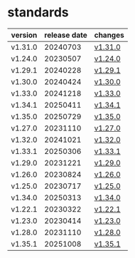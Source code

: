 # standards	


|version|release date|changes|
|---|---|---|
|v1.31.0|20240703|[v1.31.0](./v1.31.0-20240703.md)|
|v1.24.0|20230507|[v1.24.0](./v1.24.0-20230507.md)|
|v1.29.1|20240228|[v1.29.1](./v1.29.1-20240228.md)|
|v1.30.0|20240424|[v1.30.0](./v1.30.0-20240424.md)|
|v1.33.0|20241218|[v1.33.0](./v1.33.0-20241218.md)|
|v1.34.1|20250411|[v1.34.1](./v1.34.1-20250411.md)|
|v1.35.0|20250729|[v1.35.0](./v1.35.0-20250729.md)|
|v1.27.0|20231110|[v1.27.0](./v1.27.0-20231110.md)|
|v1.32.0|20241021|[v1.32.0](./v1.32.0-20241021.md)|
|v1.33.1|20250306|[v1.33.1](./v1.33.1-20250306.md)|
|v1.29.0|20231221|[v1.29.0](./v1.29.0-20231221.md)|
|v1.26.0|20230824|[v1.26.0](./v1.26.0-20230824.md)|
|v1.25.0|20230717|[v1.25.0](./v1.25.0-20230717.md)|
|v1.34.0|20250313|[v1.34.0](./v1.34.0-20250313.md)|
|v1.22.1|20230322|[v1.22.1](./v1.22.1-20230322.md)|
|v1.23.0|20230414|[v1.23.0](./v1.23.0-20230414.md)|
|v1.28.0|20231110|[v1.28.0](./v1.28.0-20231110.md)|
|v1.35.1|20251008|[v1.35.1](./v1.35.1-20251008.md)|
